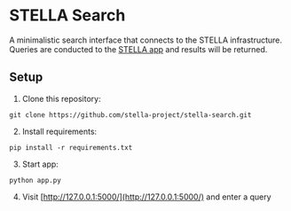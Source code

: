 # STELLA Search

A minimalistic search interface that connects to the STELLA infrastructure. Queries are conducted to the [STELLA app](https://github.com/stella-project/stella-app) and results will be returned.

## Setup

1. Clone this repository:
```
git clone https://github.com/stella-project/stella-search.git
```

2. Install requirements:
```
pip install -r requirements.txt
```

3. Start app:
```
python app.py
```

4. Visit [http://127.0.0.1:5000/](http://127.0.0.1:5000/) and enter a query

